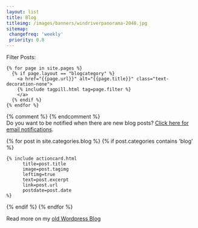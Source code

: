 ```yaml
---
layout: list
title: Blog
titleimg: /images/banners/windriverpanorama-2048.jpg
sitemap:
 changefreq: 'weekly'
 priority: 0.8
---
```

 
  <div class="container text-center mb-1">
    <span class="fst-italic">Filter Posts: </span>
     
    {% for page in site.pages %}
      {% if page.layout == "blogcategory" %}
        <a href="{{page.url}}" alt="{{page.title}}" class="text-decoration-none">
        {% include tagpill.html tag=page.filter %}
        </a>
      {% endif %}
    {% endfor %}
     
  </div>
{% comment %}
{% endcomment %}
   
  <div class="container infocard">
    <div class="text-center fst-italic">Do you want to be notified when there are new blog posts? <a href="https://feedburner.google.com/fb/a/mailverify?uri=FunSizeHikes&amp;loc=en_US" title="Subscribe">Click here for email notifications</a>.
    </div>
  </div>

{% for post in site.categories.blog %}
  {% if post.categories contains 'blog' %}
   
    {% include actioncard.html 
          title=post.title
          image=post.tagimg
          leftimg=true
          text=post.excerpt
          link=post.url
          postdate=post.date
    %}
   
  {% endif %}
{% endfor %}
 
  <div class="container infocard">
    <div class="text-center fst-italic">Read more on my 
      <a href="https://eloiserobbins.wordpress.com" title="WordPress" class="text-decoration-none">
              old Wordpress Blog</a>
    </div>
  </div>
 
